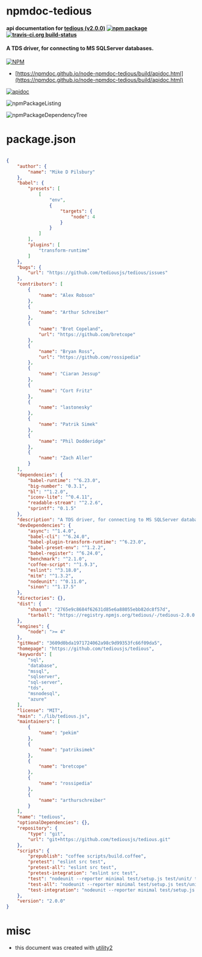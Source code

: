 # npmdoc-tedious

#### api documentation for  [tedious (v2.0.0)](https://github.com/tediousjs/tedious)  [![npm package](https://img.shields.io/npm/v/npmdoc-tedious.svg?style=flat-square)](https://www.npmjs.org/package/npmdoc-tedious) [![travis-ci.org build-status](https://api.travis-ci.org/npmdoc/node-npmdoc-tedious.svg)](https://travis-ci.org/npmdoc/node-npmdoc-tedious)

#### A TDS driver, for connecting to MS SQLServer databases.

[![NPM](https://nodei.co/npm/tedious.png?downloads=true&downloadRank=true&stars=true)](https://www.npmjs.com/package/tedious)

- [https://npmdoc.github.io/node-npmdoc-tedious/build/apidoc.html](https://npmdoc.github.io/node-npmdoc-tedious/build/apidoc.html)

[![apidoc](https://npmdoc.github.io/node-npmdoc-tedious/build/screenCapture.buildCi.browser.%252Ftmp%252Fbuild%252Fapidoc.html.png)](https://npmdoc.github.io/node-npmdoc-tedious/build/apidoc.html)

![npmPackageListing](https://npmdoc.github.io/node-npmdoc-tedious/build/screenCapture.npmPackageListing.svg)

![npmPackageDependencyTree](https://npmdoc.github.io/node-npmdoc-tedious/build/screenCapture.npmPackageDependencyTree.svg)



# package.json

```json

{
    "author": {
        "name": "Mike D Pilsbury"
    },
    "babel": {
        "presets": [
            [
                "env",
                {
                    "targets": {
                        "node": 4
                    }
                }
            ]
        ],
        "plugins": [
            "transform-runtime"
        ]
    },
    "bugs": {
        "url": "https://github.com/tediousjs/tedious/issues"
    },
    "contributors": [
        {
            "name": "Alex Robson"
        },
        {
            "name": "Arthur Schreiber"
        },
        {
            "name": "Bret Copeland",
            "url": "https://github.com/bretcope"
        },
        {
            "name": "Bryan Ross",
            "url": "https://github.com/rossipedia"
        },
        {
            "name": "Ciaran Jessup"
        },
        {
            "name": "Cort Fritz"
        },
        {
            "name": "lastonesky"
        },
        {
            "name": "Patrik Simek"
        },
        {
            "name": "Phil Dodderidge"
        },
        {
            "name": "Zach Aller"
        }
    ],
    "dependencies": {
        "babel-runtime": "^6.23.0",
        "big-number": "0.3.1",
        "bl": "^1.2.0",
        "iconv-lite": "^0.4.11",
        "readable-stream": "^2.2.6",
        "sprintf": "0.1.5"
    },
    "description": "A TDS driver, for connecting to MS SQLServer databases.",
    "devDependencies": {
        "async": "^1.4.0",
        "babel-cli": "^6.24.0",
        "babel-plugin-transform-runtime": "^6.23.0",
        "babel-preset-env": "^1.2.2",
        "babel-register": "^6.24.0",
        "benchmark": "^2.1.0",
        "coffee-script": "^1.9.3",
        "eslint": "^3.18.0",
        "mitm": "^1.3.2",
        "nodeunit": "^0.11.0",
        "sinon": "^1.17.5"
    },
    "directories": {},
    "dist": {
        "shasum": "2765e9c8684f62631d85e6a88055ebb82dc8f57d",
        "tarball": "https://registry.npmjs.org/tedious/-/tedious-2.0.0.tgz"
    },
    "engines": {
        "node": ">= 4"
    },
    "gitHead": "3609d0bda1971724062a98c9d99353fc66f09da5",
    "homepage": "https://github.com/tediousjs/tedious",
    "keywords": [
        "sql",
        "database",
        "mssql",
        "sqlserver",
        "sql-server",
        "tds",
        "msnodesql",
        "azure"
    ],
    "license": "MIT",
    "main": "./lib/tedious.js",
    "maintainers": [
        {
            "name": "pekim"
        },
        {
            "name": "patriksimek"
        },
        {
            "name": "bretcope"
        },
        {
            "name": "rossipedia"
        },
        {
            "name": "arthurschreiber"
        }
    ],
    "name": "tedious",
    "optionalDependencies": {},
    "repository": {
        "type": "git",
        "url": "git+https://github.com/tediousjs/tedious.git"
    },
    "scripts": {
        "prepublish": "coffee scripts/build.coffee",
        "pretest": "eslint src test",
        "pretest-all": "eslint src test",
        "pretest-integration": "eslint src test",
        "test": "nodeunit --reporter minimal test/setup.js test/unit/ test/unit/token/ test/unit/tracking-buffer",
        "test-all": "nodeunit --reporter minimal test/setup.js test/unit/ test/unit/token/ test/unit/tracking-buffer test/integration/",
        "test-integration": "nodeunit --reporter minimal test/setup.js test/integration/"
    },
    "version": "2.0.0"
}
```



# misc
- this document was created with [utility2](https://github.com/kaizhu256/node-utility2)
